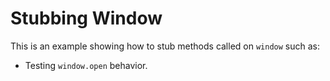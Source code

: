 # Stubbing Window

This is an example showing how to stub methods called on `window` such as:

- Testing `window.open` behavior.
